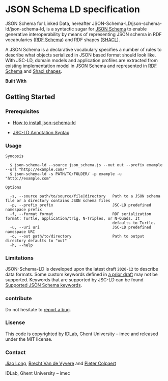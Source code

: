 # JSON Schema LD specification

JSON Schema for Linked Data, hereafter JSON-Schema-LD/json-schema-ld/json-schema-ld, is a syntactic sugar for [JSON Schema](https://json-schema.org/) to enable generative interoperability
by means of representing JSON schema in RDF vocabularies ([RDF Schema](https://www.w3.org/TR/rdf-schema/)) and RDF
shapes ([SHACL](https://www.w3.org/TR/shacl/)).

A JSON Schema is a declarative vocabulary specifies a number of rules to describe what objects serialized in JSON based
format should look like. With JSC-LD, domain models and application profiles are extracted from existing
implementation model in JSON Schema and represented in [RDF Schema](https://www.w3.org/TR/rdf-schema/) and [Shacl shapes](https://www.w3.org/TR/shacl/).

**Built With**

## Getting Started

### Prerequisites


* [How to install json-schema-ld](jsc_ld_installation.md#json-schema-ld-installation)

* [JSC-LD Annotation Syntax](jsc_ld_syntax.md#json-schema-ld-syntax)

### Usage
```
Synopsis

  $ json-schema-ld --source json_schema.js --out out --prefix example --url "http://example.com/"
  $ json-schema-ld -s PATH/TO/FOLDER/ -p example -u "http://example.com" 

Options

  -s, --source path/to/source/file|directory   Path to a JSON schema file or a directory contains JSON schema files
  -p, --prefix prefix                          JSC-LD predefined namespace prefix
  -f, --format format                          RDF serialization format: Turtle, application/trig, N-Triples, or N-Quads. It
                                               defaults to Turtle.
  -u, --uri uri                                JSC-LD predefined namespace URI
  -o, --out path/to/directory                  Path to output directory defaults to "out"
  -h, --help                              
```

### Limitations

JSON-Schema-LD is developed upon the latest draft `2020-12` to describe data formats. Some custom keywords defined in [a prior draft](https://json-schema.org/specification-links.html) may not be supported.
Keywords that are supported by JSC-LD can be found [Supported JSON Schema keywords](supported_jsc_kws.md#supported-jsc-kws).

### contribute

Do not hesitate to [report a bug](https://github.com/SolidLabResearch/json-schema-ld/issues).

### Lisense

This code is copyrighted by IDLab, Ghent University – imec and released under the MIT license.

### Contact

[Jiao Long](mailto:Jiao.Long@UGent.be), [Brecht Van de Vyvere](mailto:brecht.vandevyvere@ugent.be) and [Pieter Colpaert](mailto:pieter.colpaert@ugent.be)

IDLab, Ghent University – imec
